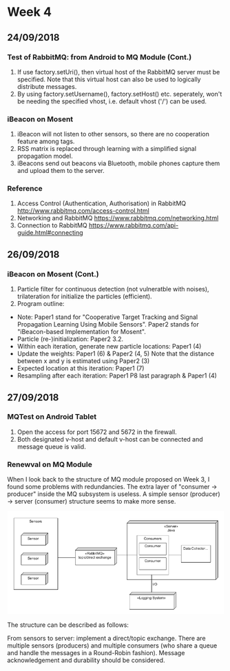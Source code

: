 # Week 4
## 24/09/2018
### Test of RabbitMQ: from Android to MQ Module (Cont.)
1. If use factory.setUri(), then virtual host of the RabbitMQ server must be specified. Note that this virtual host can also be used to logically distribute messages.
2. By using factory.setUsername(), factory.setHost() etc. seperately, won't be needing the specified vhost, i.e. default vhost ('/') can be used.

### iBeacon on Mosent
1. iBeacon will not listen to other sensors, so there are no cooperation feature among tags.
2. RSS matrix is replaced through learning with a simplified signal propagation model.
3. iBeacons send out beacons via Bluetooth, mobile phones capture them and upload them to the server.

### Reference
1. Access Control (Authentication, Authorisation) in RabbitMQ http://www.rabbitmq.com/access-control.html
2. Networking and RabbitMQ https://www.rabbitmq.com/networking.html
3. Connection to RabbitMQ https://www.rabbitmq.com/api-guide.html#connecting

## 26/09/2018
### iBeacon on Mosent (Cont.)
1. Particle filter for continuous detection (not vulneratble with noises), trilateration for initialize the particles (efficient).
2. Program outline:
  * Note: Paper1 stand for "Cooperative Target Tracking and Signal Propagation Learning Using
Mobile Sensors". Paper2 stands for "iBeacon-based Implementation for Mosent".
  * Particle (re-)initialization: Paper2 3.2.
  * Within each iteration, generate new particle locations: Paper1 (4)
  * Update the weights: Paper1 (6) & Paper2 (4, 5) Note that the distance between x and y is estimated using Paper2 (3)
  * Expected location at this iteration: Paper1 (7)
  * Resampling after each iteration: Paper1 P8 last paragraph & Paper1 (4)

## 27/09/2018
### MQTest on Android Tablet
1. Open the access for port 15672 and 5672 in the firewall.
2. Both designated v-host and default v-host can be connected and message queue is valid.
### Renewval on MQ Module
When I look back to the structure of MQ module proposed on Week 3, I found some problems with redundancies. The extra layer of "consumer -> producer" inside the MQ subsystem is useless. A simple sensor (producer) -> server (consumer) structure seems to make more sense.

![ALT text](./images/20180927-01.png)

The structure can be described as follows: 

From sensors to server: implement a direct/topic exchange. There are multiple sensors (producers) and multiple consumers (who share a queue and handle the messages in a Round-Robin fashion). Message acknowledgement and durability should be considered.

